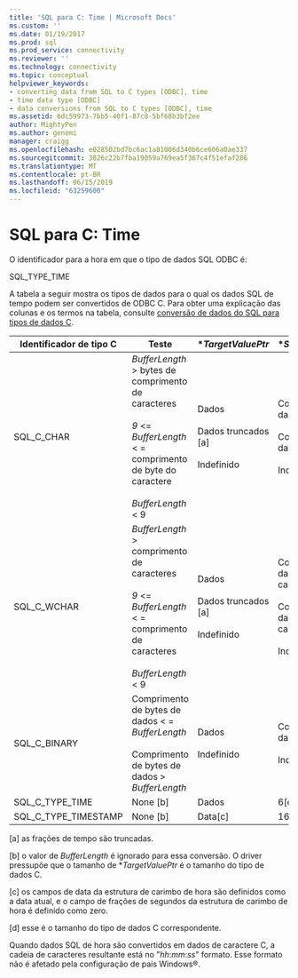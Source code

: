 ```yaml
---
title: 'SQL para C: Time | Microsoft Docs'
ms.custom: ''
ms.date: 01/19/2017
ms.prod: sql
ms.prod_service: connectivity
ms.reviewer: ''
ms.technology: connectivity
ms.topic: conceptual
helpviewer_keywords:
- converting data from SQL to C types [ODBC], time
- time data type [ODBC]
- data conversions from SQL to C types [ODBC], time
ms.assetid: 6dc59973-7bb5-40f1-87c8-5bf68b3bf2ee
author: MightyPen
ms.author: genemi
manager: craigg
ms.openlocfilehash: e028502bd7bc6ac1a81006d340b6ce606a0ae337
ms.sourcegitcommit: 3026c22b7fba19059a769ea5f367c4f51efaf286
ms.translationtype: MT
ms.contentlocale: pt-BR
ms.lasthandoff: 06/15/2019
ms.locfileid: "63259600"
---
```

# <a name="sql-to-c-time"></a>SQL para C: Time
O identificador para a hora em que o tipo de dados SQL ODBC é:  
  
 SQL_TYPE_TIME  
  
 A tabela a seguir mostra os tipos de dados para o qual os dados SQL de tempo podem ser convertidos de ODBC C. Para obter uma explicação das colunas e os termos na tabela, consulte [conversão de dados do SQL para tipos de dados C](../../../odbc/reference/appendixes/converting-data-from-sql-to-c-data-types.md).  
  
|Identificador de tipo C|Teste|**TargetValuePtr*|**StrLen_or_IndPtr*|SQLSTATE|  
|-----------------------|----------|------------------------|----------------------------|--------------|  
|SQL_C_CHAR|*BufferLength* > bytes de comprimento de caracteres<br /><br /> *9* <= *BufferLength* < = comprimento de byte do caractere<br /><br /> *BufferLength* < 9|Dados<br /><br /> Dados truncados [a]<br /><br /> Indefinido|Comprimento dos dados em bytes<br /><br /> Comprimento dos dados em bytes<br /><br /> Indefinido|n/d<br /><br /> 01004<br /><br /> 22003|  
|SQL_C_WCHAR|*BufferLength* > comprimento de caracteres<br /><br /> *9* <= *BufferLength* < = comprimento de caracteres<br /><br /> *BufferLength* < 9|Dados<br /><br /> Dados truncados [a]<br /><br /> Indefinido|Comprimento dos dados em caracteres<br /><br /> Comprimento dos dados em caracteres<br /><br /> Indefinido|n/d<br /><br /> 01004<br /><br /> 22003|  
|SQL_C_BINARY|Comprimento de bytes de dados < = *BufferLength*<br /><br /> Comprimento de bytes de dados > *BufferLength*|Dados<br /><br /> Indefinido|Comprimento dos dados em bytes<br /><br /> Indefinido|n/d<br /><br /> 22003|  
|SQL_C_TYPE_TIME|None [b]|Dados|6[d]|n/d|  
|SQL_C_TYPE_TIMESTAMP|None [b]|Data[c]|16[d]|n/d|  
  
 [a] as frações de tempo são truncadas.  
  
 [b] o valor de *BufferLength* é ignorado para essa conversão. O driver pressupõe que o tamanho de **TargetValuePtr* é o tamanho do tipo de dados C.  
  
 [c] os campos de data da estrutura de carimbo de hora são definidos como a data atual, e o campo de frações de segundos da estrutura de carimbo de hora é definido como zero.  
  
 [d] esse é o tamanho do tipo de dados C correspondente.  
  
 Quando dados SQL de hora são convertidos em dados de caractere C, a cadeia de caracteres resultante está no "*hh*:*mm*:*ss*" formato. Esse formato não é afetado pela configuração de país Windows®.

